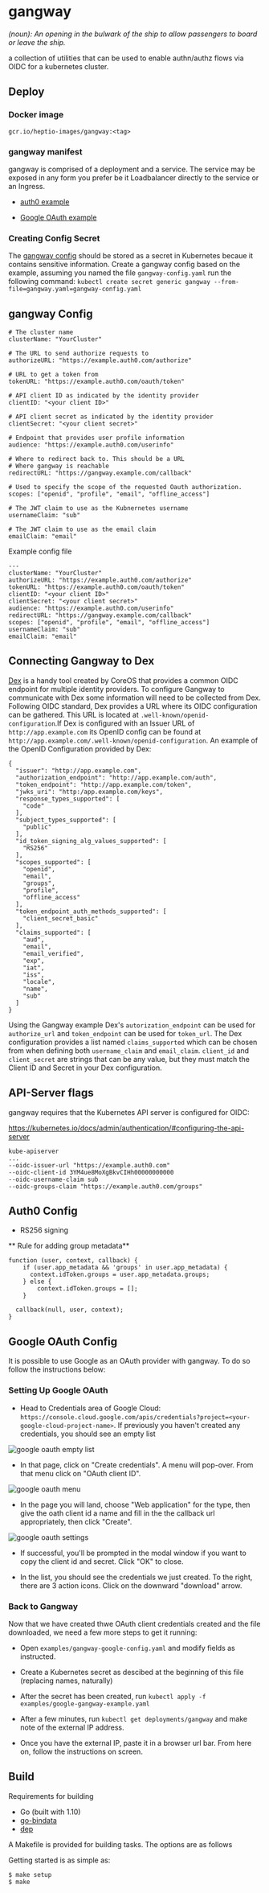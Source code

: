 
gangway
=======

_(noun): An opening in the bulwark of the ship to allow passengers to board or leave the ship._

a collection of utilities that can be used to enable authn/authz flows via OIDC for a kubernetes cluster.

## Deploy

### Docker image
`gcr.io/heptio-images/gangway:<tag>`

### gangway manifest

gangway is comprised of a deployment and a service. The service may be exposed in any form you prefer be it Loadbalancer directly to the service or an Ingress.

* [auth0 example](examples/auth0-gangway-example.yaml)

* [Google OAuth example](#google-oauth-config)


### Creating Config Secret

The [gangway config](#gangway-config) should be stored as a secret in Kubernetes becaue it contains sensitive information. Create a gangway config based on the example, assuming you named the file `gangway-config.yaml` run the following command: `kubectl create secret generic gangway --from-file=gangway.yaml=gangway-config.yaml`


## gangway Config

```
# The cluster name
clusterName: "YourCluster"

# The URL to send authorize requests to
authorizeURL: "https://example.auth0.com/authorize"

# URL to get a token from
tokenURL: "https://example.auth0.com/oauth/token"

# API client ID as indicated by the identity provider
clientID: "<your client ID>"

# API client secret as indicated by the identity provider
clientSecret: "<your client secret>"

# Endpoint that provides user profile information
audience: "https://example.auth0.com/userinfo"

# Where to redirect back to. This should be a URL
# Where gangway is reachable
redirectURL: "https://gangway.example.com/callback"

# Used to specify the scope of the requested Oauth authorization.
scopes: ["openid", "profile", "email", "offline_access"]

# The JWT claim to use as the Kubnernetes username
usernameClaim: "sub"

# The JWT claim to use as the email claim
emailClaim: "email"
```

Example config file

```
---
clusterName: "YourCluster"
authorizeURL: "https://example.auth0.com/authorize"
tokenURL: "https://example.auth0.com/oauth/token"
clientID: "<your client ID>"
clientSecret: "<your client secret>"
audience: "https://example.auth0.com/userinfo"
redirectURL: "https://gangway.example.com/callback"
scopes: ["openid", "profile", "email", "offline_access"]
usernameClaim: "sub"
emailClaim: "email"
```

## Connecting Gangway to Dex
  		  
[Dex](https://github.com/coreos/dex) is a handy tool created by CoreOS that provides a common OIDC endpoint for multiple identity providers. To configure Gangway to communicate with Dex some information will need to be collected from Dex. Following OIDC standard, Dex provides a URL where its OIDC configuration can be gathered. This URL is located at `.well-known/openid-configuration`.If Dex is configured with an Issuer URL of `http://app.example.com` its OpenID config can be found at `http://app.example.com/.well-known/openid-configuration`. An example of the OpenID Configuration provided by Dex:
 
 ```
 {
   "issuer": "http://app.example.com",
   "authorization_endpoint": "http://app.example.com/auth",
   "token_endpoint": "http://app.example.com/token",
   "jwks_uri": "http:/app.example.com/keys",
   "response_types_supported": [
     "code"
   ],
   "subject_types_supported": [
     "public"
   ],
   "id_token_signing_alg_values_supported": [
     "RS256"
   ],
   "scopes_supported": [
     "openid",
     "email",
     "groups",
     "profile",
     "offline_access"
   ],
   "token_endpoint_auth_methods_supported": [
     "client_secret_basic"
   ],
   "claims_supported": [
     "aud",
     "email",
     "email_verified",
     "exp",
     "iat",
     "iss",
     "locale",
     "name",
     "sub"
   ]
 }
 ```
 
 Using the Gangway example Dex's `autorization_endpoint` can be used for `authorize_url` and `token_endpoint` can be used for `token_url`. The Dex configuration provides a list named `claims_supported` which can be chosen from when defining both `username_claim` and `email_claim`. `client_id` and `client_secret` are strings that can be any value, but they must match the Client ID and Secret in your Dex configuration. 

## API-Server flags

gangway requires that the Kubernetes API server is configured for OIDC:

https://kubernetes.io/docs/admin/authentication/#configuring-the-api-server

```
kube-apiserver
...
--oidc-issuer-url "https://example.auth0.com"
--oidc-client-id 3YM4ue8MoXgBkvCIHh00000000000
--oidc-username-claim sub
--oidc-groups-claim "https://example.auth0.com/groups"
```

## Auth0 Config
- RS256 signing

** Rule for adding group metadata**
```
function (user, context, callback) {
    if (user.app_metadata && 'groups' in user.app_metadata) {
      context.idToken.groups = user.app_metadata.groups;
    } else {
        context.idToken.groups = [];
    }

  callback(null, user, context);
}
```

## Google OAuth Config

It is possible to use Google as an OAuth provider with gangway. To do so follow the instructions below:

### Setting Up Google OAuth

* Head to Credentials area of Google Cloud: `https://console.cloud.google.com/apis/credentials?project=<your-google-cloud-project-name>`.
If previously you haven't created any credentials, you should see an empty list

![google oauth empty list](images/goauth-empty.png)

* In that page, click on "Create credentials". A menu will pop-over. From that menu click on "OAuth client ID".

![google oauth menu](images/goauth-add-credentials-menu.png)

* In the page you will land, choose "Web application" for the type, then give the oath client id a name and fill in the the callback url appropriately, then click "Create".

![google oauth settings](images/goauth-client-settings.png)

* If successful, you'll be prompted in the modal window if you want to copy the client id and secret. Click "OK" to close.

* In the list, you should see the credentials we just created. To the right, there are 3 action icons. Click on the downward "download" arrow.

### Back to Gangway

Now that we have created thwe OAuth client credentials created and the file downloaded, we need a few more steps to get it running:

* Open `examples/gangway-google-config.yaml` and modify fields as instructed.

* Create a Kubernetes secret as descibed at the beginning of this file (replacing names, naturally)

* After the secret has been created, run `kubectl apply -f examples/google-gangway-example.yaml`

* After a few minutes, run `kubectl get deployments/gangway` and make note of the external IP address.

* Once you have the external IP, paste it in a browser url bar. From here on, follow the instructions on screen.

## Build

Requirements for building

- Go (built with 1.10)
- [go-bindata](https://github.com/jteeuwen/go-bindata)
- [dep](https://github.com/golang/dep)

A Makefile is provided for building tasks. The options are as follows

Getting started is as simple as:
```
$ make setup
$ make
```
